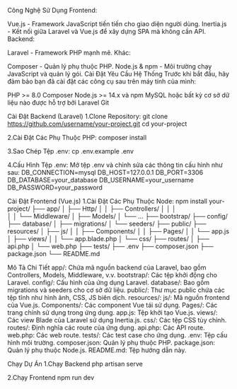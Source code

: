 Công Nghệ Sử Dụng
Frontend:

Vue.js - Framework JavaScript tiến tiến cho giao diện người dùng.
Inertia.js - Kết nối giữa Laravel và Vue.js để xây dựng SPA mà không cần API.
Backend:

Laravel - Framework PHP mạnh mẽ.
Khác:

Composer - Quản lý phụ thuộc PHP.
Node.js & npm - Môi trường chạy JavaScript và quản lý gói.
Cài Đặt
Yêu Cầu Hệ Thống
Trước khi bắt đầu, hãy đảm bảo bạn đã cài đặt các công cụ sau trên máy tính của mình:

PHP >= 8.0
Composer
Node.js >= 14.x và npm
MySQL hoặc bất kỳ cơ sở dữ liệu nào được hỗ trợ bởi Laravel
Git

Cài Đặt Backend (Laravel)
1.Clone Repository:
git clone https://github.com/username/your-project.git
cd your-project

2.Cài Đặt Các Phụ Thuộc PHP:
composer install

3.Sao Chép Tệp .env:
cp .env.example .env

4.Cấu Hình Tệp .env:
Mở tệp .env và chỉnh sửa các thông tin cấu hình như sau:
DB_CONNECTION=mysql
DB_HOST=127.0.0.1
DB_PORT=3306
DB_DATABASE=your_database
DB_USERNAME=your_username
DB_PASSWORD=your_password

Cài Đặt Frontend (Vue.js)
1.Cài Đặt Các Phụ Thuộc Node:
npm install
your-project/
├── app/
│ ├── Http/
│ │ ├── Controllers/
│ │ │  
│ │ └── Middleware/
│ ├── Models/
│ └── ...
├── bootstrap/
├── config/
├── database/
│ ├── migrations/
│ └── seeders/
├── public/
├── resources/
│ ├── js/
│ │ ├── Components/
│ │ ├── Pages/
│ │ └── app.js
│ ├── views/
│ │ └── app.blade.php
│ └── css/
├── routes/
│ ├── api.php
│ └── web.php
├── tests/
├── .env
├── composer.json
├── package.json
└── README.md

Mô Tả Chi Tiết
app/: Chứa mã nguồn backend của Laravel, bao gồm Controllers, Models, Middleware, v.v.
bootstrap/: Các tệp khởi động cho Laravel.
config/: Cấu hình của ứng dụng Laravel.
database/: Bao gồm migrations và seeders cho cơ sở dữ liệu.
public/: Thư mục public chứa các tệp tĩnh như hình ảnh, CSS, JS biên dịch.
resources/:
js/: Mã nguồn frontend của Vue.js.
Components/: Các component Vue tái sử dụng.
Pages/: Các trang chính sử dụng trong ứng dụng.
app.js: Tệp khởi tạo Vue.js.
views/: Các view Blade của Laravel sử dụng Inertia.js.
css/: Các tệp CSS tùy chỉnh.
routes/: Định nghĩa các route của ứng dụng.
api.php: Các API route.
web.php: Các web route.
tests/: Các test case cho ứng dụng.
.env: Tệp cấu hình môi trường.
composer.json: Quản lý phụ thuộc PHP.
package.json: Quản lý phụ thuộc Node.js.
README.md: Tệp hướng dẫn này.

Chạy Dự Án
1.Chạy Backend
php artisan serve

2.Chạy Frontend
npm run dev
